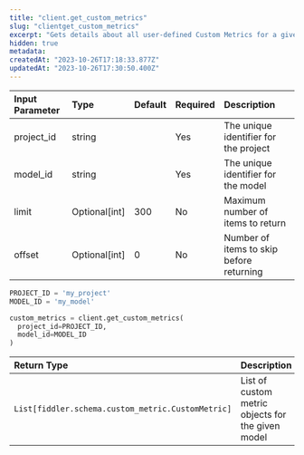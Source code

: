 ```yaml
---
title: "client.get_custom_metrics"
slug: "clientget_custom_metrics"
excerpt: "Gets details about all user-defined Custom Metrics for a given model."
hidden: true
metadata: 
createdAt: "2023-10-26T17:18:33.877Z"
updatedAt: "2023-10-26T17:30:50.400Z"
---
```

| Input Parameter | Type          | Default | Required | Description                              |
| :-------------- | :------------ | :------ | :------- | :--------------------------------------- |
| project_id      | string        |         | Yes      | The unique identifier for the project    |
| model_id        | string        |         | Yes      | The unique identifier for the model      |
| limit           | Optional[int] | 300     | No       | Maximum number of items to return        |
| offset          | Optional[int] | 0       | No       | Number of items to skip before returning |

```python Usage
PROJECT_ID = 'my_project'
MODEL_ID = 'my_model'

custom_metrics = client.get_custom_metrics(
  project_id=PROJECT_ID,
  model_id=MODEL_ID
)
```

| Return Type                                       | Description                                       |
| :------------------------------------------------ | :------------------------------------------------ |
| `List[fiddler.schema.custom_metric.CustomMetric]` | List of custom metric objects for the given model |